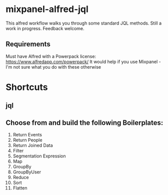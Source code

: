 # mixpanel-alfred-jql

This alfred workflow walks you through some standard JQL methods. Still a work in progress. Feedback welcome.

## Requirements 

Must have Alfred with a Powerpack license: https://www.alfredapp.com/powerpack/
It would help if you use Mixpanel - I'm not sure what you do with these otherwise

# Shortcuts

## jql

## Choose from and build the following Boilerplates:

1. Return Events
2. Return People
3. Return Joined Data
4. Filter
5. Segmentation Expression
6. Map
7. GroupBy
8. GroupByUser
9. Reduce
10. Sort
11. Flatten

